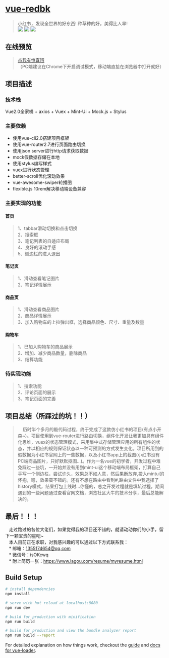# [vue-redbk](https://wenqiii.github.io/vue-redbk/dist/index.html#/main3)

> 小红书，发现全世界的好东西! 种草种的好，美得比人早!<br>
> ![](https://github.com/wenqiii/vue-redbk/blob/master/img/gif1.gif)
> ![](https://github.com/wenqiii/vue-redbk/blob/master/img/gif2.gif)
> ![](https://github.com/wenqiii/vue-redbk/blob/master/img/gif3.gif)

## 在线预览

>[点我有惊喜哦](https://wenqiii.github.io/vue-redbk/dist/index.html#/main3)<br>
>   （PC端建议在Chrome下开启调试模式，移动端直接在浏览器中打开就好）

## 项目描述
### 技术栈
Vue2.0全家桶 + axios + Vuex + Mint-Ui + Mock.js + Stylus
### 主要依赖
* 使用vue-cli2.0搭建项目框架
* 使用vue-router2.7进行页面路由切换
* 使用json server进行http请求获取数据
* mock假数据存储在本地
* 使用stylus编写样式
* vuex进行状态管理
* better-scroll优化滚动效果
* vue-awesome-swiper轮播图
* flexible.js 10rem解决移动端设备兼容
### 主要实现的功能
#### 首页
> 1、tabbar滑动切换和点击切换<br>
> 2、搜索框<br>
> 3、笔记列表的自适应布局<br>
> 4、良好的滚动手感<br>
> 5、侧边栏的进入退出<br>
#### 笔记页
> 1、滑动查看笔记图片<br>
> 2、笔记详情展示<br>
#### 商品页
> 1、滑动查看商品图片<br>
> 2、商品详情展示<br>
> 3、加入购物车的上拉弹出框，选择商品颜色、尺寸、重量及数量<br>
#### 购物车
> 1、已加入购物车的商品展示<br>
> 2、增加、减少商品数量，删除商品<br>
> 3、结算功能<br>
### 待实现功能
> 1、搜索功能<br>
> 2、评论页面的展示<br>
> 3、笔记页面的完善<br>
## 项目总结（所踩过的坑！！）
>     历时半个多月的敲代码过程，终于完成了这款仿小红书的项目(有点小开森~)。项目使用到vue-router进行路由切换，组件化开发让我更加具有组件化思维，vuex的状态管理模式，采用集中式存储管理应用的所有组件的状态，并以相应的规则保证状态以一种可预测的方式发生变化。项目所用到的假数据为小红书官网上的一些数据，以及小红书app上的截图(小红书没有PC端商品图片，只好默默抠图...)。作为一名vue的初学者，开发过程中难免踩过一些坑，一开始并没有用到mint-ui这个移动端布局框架，打算自己手写一个侧边栏，尝试许久，效果总不如人意，然后果断放弃,投入mintui的怀抱，嗯，效果蛮不错的。还有不想在路由中看到#,路由文件中我选择了history模式，结果打包上线时...你懂的，总之开发过程就是填坑过程，期间遇到的一些问题通过查看官网文档，浏览社区大牛的技术分享，最后总能解决的。
## 最后！！！
    走过路过的各位大佬们，如果觉得我的项目还不错的，就请动动你们的小手，留下一颗宝贵的星吧~<br>
    本人目前正在求职，对我感兴趣的可以通过以下方式联系我：<br>
    * 邮箱：1355174654@qq.com<br>
    * 微信号：isOKcwq<br>
    * 附上简历一张：https://www.lagou.com/resume/myresume.html<br>
## Build Setup

``` bash
# install dependencies
npm install

# serve with hot reload at localhost:8080
npm run dev

# build for production with minification
npm run build

# build for production and view the bundle analyzer report
npm run build --report
```

For detailed explanation on how things work, checkout the [guide](http://vuejs-templates.github.io/webpack/) and [docs for vue-loader](http://vuejs.github.io/vue-loader).
